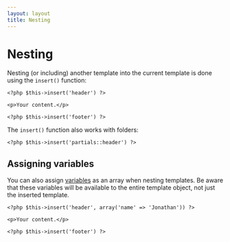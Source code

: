 ```yaml
---
layout: layout
title: Nesting
---
```


Nesting
=======

Nesting (or including) another template into the current template is done using the `insert()` function:

~~~language-php
<?php $this->insert('header') ?>

<p>Your content.</p>

<?php $this->insert('footer') ?>
~~~

The `insert()` function also works with folders: 

~~~language-php
<?php $this->insert('partials::header') ?>
~~~

## Assigning variables

You can also assign [variables](variables) as an array when nesting templates. Be aware that these variables will be available to the entire template object, not just the inserted template.

~~~language-php
<?php $this->insert('header', array('name' => 'Jonathan')) ?>

<p>Your content.</p>

<?php $this->insert('footer') ?>
~~~